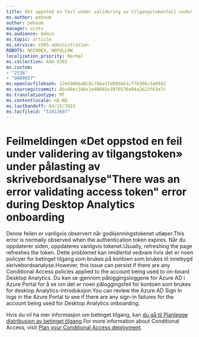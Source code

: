 ```yaml
---
title: Det oppstod en feil under validering av tilgangstokenfeil under skrivebordsanalyse ombordstigning
ms.author: pebaum
author: pebaum
manager: scotv
ms.audience: Admin
ms.topic: article
ms.service: o365-administration
ROBOTS: NOINDEX, NOFOLLOW
localization_priority: Normal
ms.collection: Adm_O365
ms.custom:
- "2536"
- "9000657"
ms.openlocfilehash: 12e5906ba8cbc76ba1fd99dde1cf76396c3a6942
ms.sourcegitcommit: 8bc60ec34bc1e40685e3976576e04a2623f63a7c
ms.translationtype: MT
ms.contentlocale: nb-NO
ms.lasthandoff: 04/15/2021
ms.locfileid: "51813697"
---
```

# <a name="there-was-an-error-validating-access-token-error-during-desktop-analytics-onboarding"></a><span data-ttu-id="f34de-102">Feilmeldingen «Det oppstod en feil under validering av tilgangstoken» under pålasting av skrivebordsanalyse</span><span class="sxs-lookup"><span data-stu-id="f34de-102">"There was an error validating access token" error during Desktop Analytics onboarding</span></span>

<span data-ttu-id="f34de-103">Denne feilen er vanligvis observert når godkjenningstokenet utløper.</span><span class="sxs-lookup"><span data-stu-id="f34de-103">This error is normally observed when the authentication token expires.</span></span> <span data-ttu-id="f34de-104">Når du oppdaterer siden, oppdateres vanligvis tokenet.</span><span class="sxs-lookup"><span data-stu-id="f34de-104">Usually, refreshing the page refreshes the token.</span></span> <span data-ttu-id="f34de-105">Dette problemet kan imidlertid vedvare hvis det er noen policyer for betinget tilgang som brukes på kontoen som brukes til innebygd skrivebordsanalyse.</span><span class="sxs-lookup"><span data-stu-id="f34de-105">However, this issue can persist if there are any Conditional Access policies applied to the account being used to on-board Desktop Analytics.</span></span> <span data-ttu-id="f34de-106">Du kan se gjennom påloggingsloggene for Azure AD i Azure Portal for å se om det er noen påloggingsfeil for kontoen som brukes for desktop Analytics-introduksjon.</span><span class="sxs-lookup"><span data-stu-id="f34de-106">You can review the Azure AD Sign In logs in the Azure Portal to see if there are any sign-in failures for the account being used for Desktop Analytics onboarding.</span></span>

<span data-ttu-id="f34de-107">Hvis du vil ha mer informasjon om betinget tilgang, kan [du gå til Planlegge distribusjon av betinget tilgang](https://docs.microsoft.com/azure/active-directory/conditional-access/plan-conditional-access).</span><span class="sxs-lookup"><span data-stu-id="f34de-107">For more information about Conditional Access, visit [Plan your Conditional Access deployment](https://docs.microsoft.com/azure/active-directory/conditional-access/plan-conditional-access).</span></span>